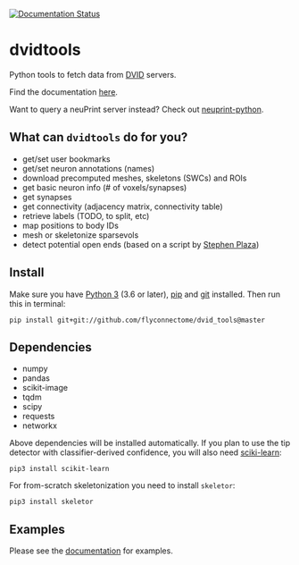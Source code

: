 [![Documentation Status](https://readthedocs.org/projects/dvidtools/badge/?version=latest)](http://dvidtools.readthedocs.io/en/latest/?badge=latest)

# dvidtools
Python tools to fetch data from [DVID](https://github.com/janelia-flyem/dvid) servers.

Find the documentation [here](https://dvidtools.readthedocs.io).

Want to query a neuPrint server instead? Check out
[neuprint-python](https://github.com/connectome-neuprint/neuprint-python).

## What can `dvidtools` do for you?

- get/set user bookmarks
- get/set neuron annotations (names)
- download precomputed meshes, skeletons (SWCs) and ROIs
- get basic neuron info (# of voxels/synapses)
- get synapses
- get connectivity (adjacency matrix, connectivity table)
- retrieve labels (TODO, to split, etc)
- map positions to body IDs
- mesh or skeletonize sparsevols
- detect potential open ends (based on a script by [Stephen Plaza](https://github.com/stephenplaza))

## Install

Make sure you have [Python 3](https://www.python.org) (3.6 or later),
[pip](https://pip.pypa.io/en/stable/installing/) and
[git](https://git-scm.com) installed. Then run this in terminal:

```shell
pip install git+git://github.com/flyconnectome/dvid_tools@master
```

## Dependencies
- numpy
- pandas
- scikit-image
- tqdm
- scipy
- requests
- networkx

Above dependencies will be installed automatically. If you plan to use the tip
detector with classifier-derived confidence, you will also need
[sciki-learn](https://scikit-learn.org):

```shell
pip3 install scikit-learn
```

For from-scratch skeletonization you need to install `skeletor`:

```shell
pip3 install skeletor
```

## Examples
Please see the [documentation](https://dvidtools.readthedocs.io) for examples.

